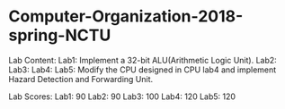 # Computer-Organization-2018-spring-NCTU

Lab Content:
Lab1: Implement a 32-bit ALU(Arithmetic Logic Unit).
Lab2:
Lab3:
Lab4:
Lab5: Modify the CPU designed in CPU lab4 and implement Hazard Detection and Forwarding Unit.

Lab Scores:
Lab1: 90
Lab2: 90
Lab3: 100
Lab4: 120
Lab5: 120

